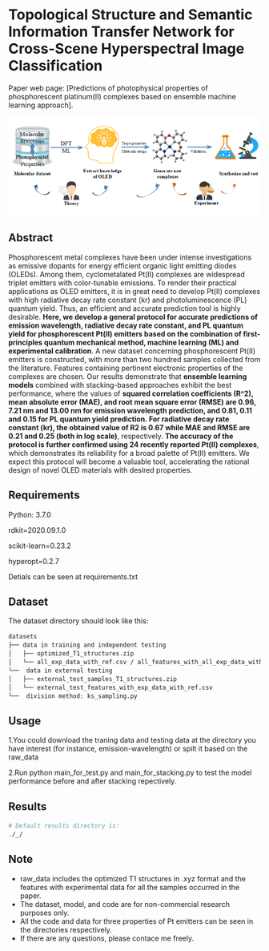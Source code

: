 # Topological Structure and Semantic Information Transfer Network for Cross-Scene Hyperspectral Image Classification

Paper web page: [Predictions of photophysical properties of phosphorescent platinum(II) complexes based 
on ensemble machine learning approach].


<p align='center'>
  <img src='figure/TOC.png' width="800px">
</p>

## Abstract

Phosphorescent metal complexes have been under intense investigations as emissive dopants for energy efficient organic light emitting diodes (OLEDs). Among them, cyclometalated Pt(II) complexes are widespread triplet emitters with color-tunable emissions. To render their practical applications as OLED emitters, it is in great need to develop Pt(II) complexes with high radiative decay rate constant (kr) and photoluminescence (PL) quantum yield. Thus, an efficient and accurate prediction tool is highly desirable. **Here, we develop a general protocol for accurate predictions of emission wavelength, radiative decay rate constant, and PL quantum yield for phosphorescent Pt(II) emitters based on the combination of first-principles quantum mechanical method, machine learning (ML) and experimental calibration**. A new dataset concerning phosphorescent Pt(II) emitters is constructed, with more than two hundred samples collected from the literature. Features containing pertinent electronic properties of the complexes are chosen. Our results demonstrate that **ensemble learning models** combined with stacking-based approaches exhibit the best performance, where the values of **squared correlation coefficients (R^2), mean absolute error (MAE), and root mean square error (RMSE) are 0.96, 7.21 nm and 13.00 nm for emission wavelength prediction, and 0.81, 0.11 and 0.15 for PL quantum yield prediction. For radiative decay rate constant (kr), the obtained value of R2 is 0.67 while MAE and RMSE are 0.21 and 0.25 (both in log scale)**, respectively. **The accuracy of the protocol is further confirmed using 24 recently reported Pt(II) complexes**, which demonstrates its reliability for a broad palette of Pt(II) emitters. We expect this protocol will become a valuable tool, accelerating the rational design of novel OLED materials with desired properties.



## Requirements

Python: 3.7.0

rdkit=2020.09.1.0

scikit-learn=0.23.2

hyperopt=0.2.7

Detials can be seen at requirements.txt

## Dataset

The dataset directory should look like this:
```bash
datasets
├── data in training and independent testing
│   ├── optimized_T1_structures.zip
│   └── all_exp_data_with_ref.csv / all_features_with_all_exp_data_with_ref.csv
└──  data in external testing
│   ├── external_test_samples_T1_structures.zip
│   └── external_test_features_with_exp_data_with_ref.csv  
└──  division method: ks_sampling.py    

```

## Usage

1.You could download the traning data and testing data at the directory you have interest (for instance, emission-wavelength) or spilt it based on the raw_data

2.Run python main_for_test.py and main_for_stacking.py to test the model performance before and after stacking repectively.

## Results

```bash
# Default results directory is:
./_/

```

## Note

- raw_data includes the optimized T1 structures in .xyz format and the features with experimental data for all the samples occurred in the paper. 
- The dataset, model, and code are for non-commercial research purposes only.
- All the code and data for three properties of Pt emitters can be seen in the directories respectively.
- If there are any questions, please contace me freely.

